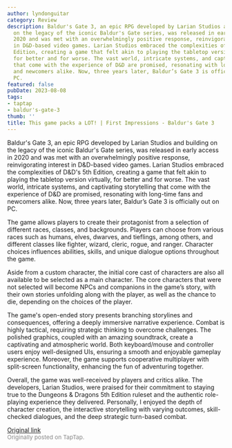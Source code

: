 ```yaml
---
author: lyndonguitar
category: Review
description: Baldur's Gate 3, an epic RPG developed by Larian Studios and building
  on the legacy of the iconic Baldur's Gate series, was released in early access in
  2020 and was met with an overwhelmingly positive response, reinvigorating interest
  in D&D-based video games. Larian Studios embraced the complexities of D&D's 5th
  Edition, creating a game that felt akin to playing the tabletop version virtually,
  for better and for worse. The vast world, intricate systems, and captivating storytelling
  that come with the experience of D&D are promised, resonating with long-time fans
  and newcomers alike. Now, three years later, Baldur’s Gate 3 is officially out on
  PC.
featured: false
pubDate: 2023-08-08
tags:
- taptap
- baldur's-gate-3
thumb: ''
title: This game packs a LOT! | First Impressions - Baldur's Gate 3
---
```


Baldur's Gate 3, an epic RPG developed by Larian Studios and building on the legacy of the iconic Baldur's Gate series, was released in early access in 2020 and was met with an overwhelmingly positive response, reinvigorating interest in D&D-based video games. Larian Studios embraced the complexities of D&D's 5th Edition, creating a game that felt akin to playing the tabletop version virtually, for better and for worse. The vast world, intricate systems, and captivating storytelling that come with the experience of D&D are promised, resonating with long-time fans and newcomers alike. Now, three years later, Baldur’s Gate 3 is officially out on PC.

The game allows players to create their protagonist from a selection of different races, classes, and backgrounds. Players can choose from various races such as humans, elves, dwarves, and tieflings, among others, and different classes like fighter, wizard, cleric, rogue, and ranger. Character choices influences abilities, skills, and unique dialogue options throughout the game.

Aside from a custom character, the initial core cast of characters are also all available to be selected as a main character. The core characters that were not selected will become NPCs and companions in the game’s story, with their own stories unfolding along with the player, as well as the chance to die, depending on the choices of the player.

The game's open-ended story presents branching storylines and consequences, offering a deeply immersive narrative experience. Combat is highly tactical, requiring strategic thinking to overcome challenges. The polished graphics, coupled with an amazing soundtrack, create a captivating and atmospheric world. Both keyboard/mouse and controller users enjoy well-designed UIs, ensuring a smooth and enjoyable gameplay experience. Moreover, the game supports cooperative multiplayer with split-screen functionality, enhancing the fun of adventuring together.

Overall, the game was well-received by players and critics alike. The developers, Larian Studios, were praised for their commitment to staying true to the Dungeons & Dragons 5th Edition ruleset and the authentic role-playing experience they delivered. Personally, I enjoyed the depth of character creation, the interactive storytelling with varying outcomes, skill-checked dialogues, and the deep strategic turn-based combat.

[Original link](https://m.taptap.io/post/6109838?share_id=261f666a0c5a&utm_medium=share&utm_source=discord)<br><span style="font-size: 0.95em; color: #888;">Originally posted on TapTap.</span>
